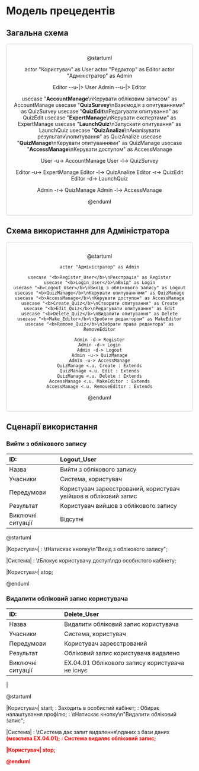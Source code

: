 # Модель прецедентів

## Загальна схема

<center style="
    border-radius:4px;
    border: 1px solid #cfd7e6;
    box-shadow: 0 1px 3px 0 rgba(89,105,129,.05), 0 1px 1px 0 rgba(0,0,0,.025);
    padding: 1em;"
>

@startuml

  actor "Користувач" as User
  actor "Редактор" as Editor
  actor "Адміністратор" as Admin
  
  Editor --u-|> User
  Admin --u-|> Editor
  
  usecase "<b>AccountManage</b>\nКерувати обліковим записом" as AccountManage
  usecase "<b>QuizSurvey</b>\nВзаємодія з опитуваннями" as QuizSurvey
  usecase "<b>QuizEdit</b>\nРедагувати опитування" as QuizEdit
  usecase "<b>ExpertManage</b>\nКерувати експертами" as ExpertManage
  usecase "<b>LaunchQuiz</b>\nЗапускати опитування" as LaunchQuiz
  usecase "<b>QuizAnalize</b>\nАналізувати результати\nопитування" as QuizAnalize
  usecase "<b>QuizManage</b>\nКерувати опитуваннями" as QuizManage
  usecase "<b>AccessManage</b>\nКерувати доступом" as AccessManage
 
  User -u-> AccountManage
  User -l-> QuizSurvey
  
  Editor -u-> ExpertManage
  Editor -l-> QuizAnalize
  Editor -r-> QuizEdit
  Editor -d-> LaunchQuiz
  
  Admin -r-> QuizManage
  Admin -l-> AccessManage

@enduml
  
</center>

## Схема використання для Адміністратора

<center style="
    border-radius:4px;
    border: 1px solid #cfd7e6;
    box-shadow: 0 1px 3px 0 rgba(89,105,129,.05), 0 1px 1px 0 rgba(0,0,0,.025);
    padding: 1em;"
>

@startuml

    actor "Адміністратор" as Admin
    
    usecase "<b>Register_User</b>\nРеєстрація" as Register
    usecase "<b>Login_User</b>\nВхід" as Login
    usecase "<b>Logout_User</b>\nВихід з облікового запису" as Logout
    usecase "<b>QuizManage</b>\nКерувати опитуваннями" as QuizManage
    usecase "<b>AccessManage</b>\nКерувати доступом" as AccessManage
    usecase "<b>Create_Quiz</b>\nСтворити опитування" as Create
    usecase "<b>Edit_Quiz</b>\nРедагувати опитування" as Edit
    usecase "<b>Delete_Quiz</b>\nВидалити опитування" as Delete
    usecase "<b>Make_Editor</b>\nЗробити редактором" as MakeEditor
    usecase "<b>Remove_Quiz</b>\nЗабрати права редактора" as RemoveEditor
    
    Admin -d-> Register
    Admin -d-> Login
    Admin -d-> Logout
    Admin -u-> QuizManage
    Admin -u-> AccessManage
    QuizManage <.u. Create : Extends
    QuizManage <.u. Edit : Extends
    QuizManage <.u. Delete : Extends
    AccessManage <.u. MakeEditor : Extends
    AccessManage <.u. RemoveEditor : Extends

@enduml

</center>

## Сценарії використання
  
### Вийти з облікового запису

| ID: | **Logout_User**                                                                                                            |
|:----|:---------------------------------------------------------------------------------------------------------------------------|
| Назва | Вийти з облікового запису                                                                                                  |
| Учасники | Система, користувач                                                                                                        |
| Передумови | Користувач зареєстрований, користувач увійшов в обліковий запис                                                            |
| Результат | Користувач вийшов з облікового запису                                                                                      |
| Виключні ситуації | Відсутні                                                                                                                   |
  
@startuml
  
|Користувач|
: \tНатискає кнопку\n"Вихід з облікового запису";

|Система|
: \tБлокує користувачу доступ\nдо особистого кабінету;

|Користувач|
stop;
  
@enduml
  
### Видалити обліковий запис користувача

| ID: | Delete_User                                                                                                                                                                |
|:----|:---------------------------------------------------------------------------------------------------------------------------------------------------------------------------|
| Назва | Видалити обліковий запис користувача                                                                                                                                       |
| Учасники | Система, користувач                                                                                                                                                        |
| Передумови | Користувач зареєстрований                                                                                                                                                  |
| Результат | Обліковий запис користувача видалено                                                                                                                                       |
| Виключні ситуації | EX.04.01 Облікового запису користувача не існує    
|
  
@startuml

|Користувач|
start;
: Заходить в особистий кабінет;
: Обирає налаштування профілю;
: \tНатискає кнопку\n"Видалити обліковий запис";

|Система|
: \tСистема дає запит видалення\nданих з бази даних <font color="red"><b>(можлива EX.04.01);
: Система видаляє обліковий запис;
  
|Користувач|
stop;
 
@enduml
